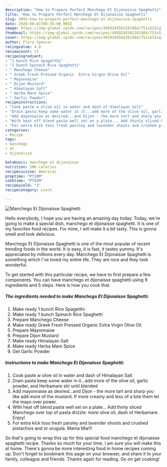 ```yaml
---
description: "How to Prepare Perfect Manchego Et Dijonaisse Spaghetti"
title: "How to Prepare Perfect Manchego Et Dijonaisse Spaghetti"
slug: 4093-how-to-prepare-perfect-manchego-et-dijonaisse-spaghetti
date: 2020-08-01T00:35:00.066Z
image: https://img-global.cpcdn.com/recipes/4959245562281984/751x532cq70/manchego-et-dijonaisse-spaghetti-recipe-main-photo.jpg
thumbnail: https://img-global.cpcdn.com/recipes/4959245562281984/751x532cq70/manchego-et-dijonaisse-spaghetti-recipe-main-photo.jpg
cover: https://img-global.cpcdn.com/recipes/4959245562281984/751x532cq70/manchego-et-dijonaisse-spaghetti-recipe-main-photo.jpg
author: Flora Spencer
ratingvalue: 4.8
reviewcount: 13
recipeingredient:
- "1 bunch Rice Spagetthi"
- "1 bunch Spinach Rice Spaghetti"
- " Manchego Cheese"
- " Greek Fresh Pressed Organic  Extra Virgin Olive Oil"
- " Mayonnaise"
- " Dijon Mustard"
- " Himalayan Salt"
- " Herba Mare Spice"
- " Garlic Powder"
recipeinstructions:
- "Cook paste w olive oil in water and dash of Himalayan Salt"
- "Drain pasta keep some water in it...add more of the olive oil, garlic powder, and Herbamare stir until blended"
- "Add mayonnaise as desired...and Dijon - the more tart and sharp you like add more of the mustard. If more creamy and less of a bite them let the mayo over power."
- "With heat off blend pasta well set on a plate... Add thinly sliced Manchego over top of pasta drizzle: more olive oil, dash of Herbamare. Enjoy!"
- "For extra kick toss fresh parsley and lavender shoots and crushed pistachios and or urugula.  Mama Mia!!!"
categories:
- Recipe
tags:
- manchego
- et
- dijonaisse

katakunci: manchego et dijonaisse 
nutrition: 206 calories
recipecuisine: American
preptime: "PT28M"
cooktime: "PT43M"
recipeyield: "3"
recipecategory: Lunch

---
```



![Manchego Et Dijonaisse Spaghetti](https://img-global.cpcdn.com/recipes/4959245562281984/751x532cq70/manchego-et-dijonaisse-spaghetti-recipe-main-photo.jpg)

Hello everybody, I hope you are having an amazing day today. Today, we're going to make a special dish, manchego et dijonaisse spaghetti. It is one of my favorites food recipes. For mine, I will make it a bit tasty. This is gonna smell and look delicious.

Manchego Et Dijonaisse Spaghetti is one of the most popular of recent trending foods in the world. It is easy, it is fast, it tastes yummy. It's appreciated by millions every day. Manchego Et Dijonaisse Spaghetti is something which I've loved my entire life. They are nice and they look wonderful.




To get started with this particular recipe, we have to first prepare a few components. You can have manchego et dijonaisse spaghetti using 9 ingredients and 5 steps. Here is how you cook that.

<!--inarticleads1-->

##### The ingredients needed to make Manchego Et Dijonaisse Spaghetti:

1. Make ready 1 bunch Rice Spagetthi
1. Make ready 1 bunch Spinach Rice Spaghetti
1. Prepare  Manchego Cheese
1. Make ready  Greek Fresh Pressed Organic  Extra Virgin Olive Oil
1. Prepare  Mayonnaise
1. Prepare  Dijon Mustard
1. Make ready  Himalayan Salt
1. Make ready  Herba Mare Spice
1. Get  Garlic Powder




<!--inarticleads2-->

##### Instructions to make Manchego Et Dijonaisse Spaghetti:

1. Cook paste w olive oil in water and dash of Himalayan Salt
1. Drain pasta keep some water in it...add more of the olive oil, garlic powder, and Herbamare stir until blended
1. Add mayonnaise as desired...and Dijon - the more tart and sharp you like add more of the mustard. If more creamy and less of a bite them let the mayo over power.
1. With heat off blend pasta well set on a plate... Add thinly sliced Manchego over top of pasta drizzle: more olive oil, dash of Herbamare. Enjoy!
1. For extra kick toss fresh parsley and lavender shoots and crushed pistachios and or urugula.  Mama Mia!!!




So that's going to wrap this up for this special food manchego et dijonaisse spaghetti recipe. Thanks so much for your time. I am sure you will make this at home. There's gonna be more interesting food in home recipes coming up. Don't forget to bookmark this page on your browser, and share it to your family, colleague and friends. Thanks again for reading. Go on get cooking!
